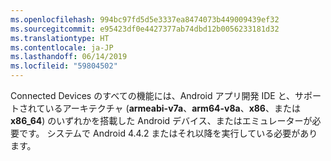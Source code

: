 ```yaml
---
ms.openlocfilehash: 994bc97fd5d5e3337ea8474073b449009439ef32
ms.sourcegitcommit: e95423df0e4427377ab74dbd12b0056233181d32
ms.translationtype: HT
ms.contentlocale: ja-JP
ms.lasthandoff: 06/14/2019
ms.locfileid: "59804502"
---
```

Connected Devices のすべての機能には、Android アプリ開発 IDE と、サポートされているアーキテクチャ (**armeabi-v7a**、**arm64-v8a**、**x86**、または **x86_64**) のいずれかを搭載した Android デバイス、またはエミュレーターが必要です。 システムで Android 4.4.2 またはそれ以降を実行している必要があります。